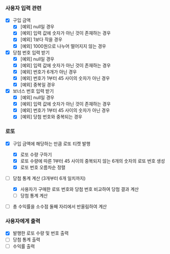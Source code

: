 ### 사용자 입력 관련

- [x]  구입 금액
    - [x]  [예외] null일 경우
    - [x]  [예외] 입력 값에 숫자가 아닌 것이 존재하는 경우
    - [x]  [예외] 1보다 작을 경우
    - [x]  [예외] 1000원으로 나누어 떨어지지 않는 경우
- [x]  당첨 번호 입력 받기
    - [x]  [예외] null일 경우
    - [x]  [예외] 입력 값에 숫자가 아닌 것이 존재하는 경우
    - [x]  [예외] 번호가 6개가 아닌 경우
    - [x]  [예외] 번호가 1부터 45 사이의 숫자가 아닌 경우
    - [x]  [예외] 중복일 경우
- [x]  보너스 번호 입력 받기
    - [x]  [예외] null일 경우
    - [x]  [예외] 입력 값에 숫자가 아닌 것이 존재하는 경우
    - [x]  [예외] 번호가 1부터 45 사이의 숫자가 아닌 경우
    - [x]  [예외] 당첨 번호와 중복되는 경우

### 로또

- [x]  구입 금액에 해당하는 만큼 로또 티켓 발행
    - [x]  로또 수량 구하기
    - [x]  로또 수량에 따른 1부터 45 사이의 중복되지 않는 6개의 숫자의 로또 번호 생성
    - [x]  로또 번호 오름차순 정렬
- [ ]  당첨 통계 계산 (3개부터 6개 일치까지)
    - [x]  사용자가 구매한 로또 번호와 당첨 번호 비교하여 당첨 결과 계산
    - [ ]  당첨 통계 계산
- [ ]  총 수익률을 소수점 둘째 자리에서 반올림하여 계산



### 사용자에게 출력

- [x]  발행한 로또 수량 및 번호 출력
- [ ]  당첨 통계 출력
- [ ]  수익률 출력